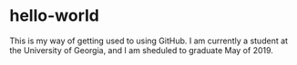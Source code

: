 # hello-world
This is my way of getting used to using GitHub.
I am currently a student at the University of Georgia, and I am sheduled to graduate May of 2019.
